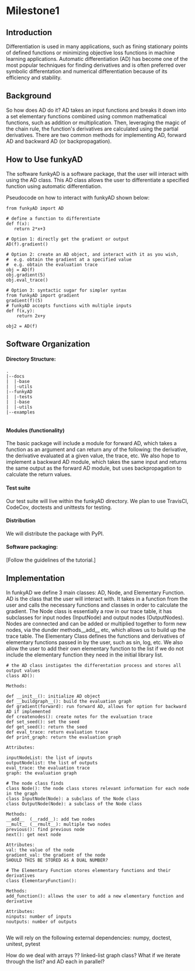 # Milestone1

## Introduction
Differentiation is used in many applications, such as fining stationary points of defined functions or minimizing objective loss functions in machine learning applications. Automatic differentiation (AD) has become one of the most popular techniques for finding derivatives and is often preferred over symbolic differentation and numerical differentiation because of its efficiency and stability.
 
## Background
So how does AD do it? AD takes an input functions and breaks it down into a set elementary functions combined using common mathematical functions, such as addition or multiplication. Then, leveraging the magic of the chain rule, the function's derivatives are calculated using the partial derivatives. There are two common methods for implementing AD, forward AD and backward AD (or backpropagation). 

## How to Use funkyAD

The software funkyAD is a software package, that the user will interact with using the AD class. This AD class allows the user to differentiate a specified function using automatic differentiation.

Pseudocode on how to interact with funkyAD shown below: 
```
from funkyAD import AD

# define a function to differentiate 
def f(x):
   return 2*x+3
   
# Option 1: directly get the gradient or output 
AD(f).gradient()

# Option 2: create an AD object, and interact with it as you wish, 
#  e.g. obtain the gradient at a specified value
#  e.g. obtain the evaluation trace
obj = AD(f)
obj.gradient(5)
obj.eval_trace()

# Option 3: syntactic sugar for simpler syntax
from funkyAD import gradient
gradient(f)(5)
# funkyAD accepts functions with multiple inputs
def f(x,y):
    return 2x+y

obj2 = AD(f)

```

## Software Organization

#### Directory Structure: 
```
.
|--docs
|  |-base
|  |-utils
|--funkyAD
|  |-tests
|  |-base
|  |-utils
|--examples
 
```
#### Modules (functionality)

The basic package will include a module for forward AD, which takes a function as an argument and
can return any of the following: the derivative, the derivative evaluated at a given value, the trace, etc. We also hope to implement a backward AD module, which takes the same input and returns the same output as the forward AD module, but uses backpropagation to calculate the return values. 

#### Test suite
Our test suite will live within the funkyAD directory. We plan to use TravisCI, CodeCov, doctests and unittests for testing. 

#### Distribution
We will distribute the package with PyPI.  

#### Software packaging: 
[Follow the guidelines of the tutorial.]

## Implementation

In funkyAD we define 3 main classes: AD, Node, and Elementary Function. AD is the class that the user will interact with. It takes in a function from the user and calls the necessary functions and classes in order to calculate the gradient. The Node class is essentially a row in our trace table, it has subclasses for input nodes (InputNode) and output nodes (OutputNodes). Nodes are connected and can be added or multiplied together to form new nodes, via the dunder methods\_\_add\_\_ etc, which allows us to build up the trace table. The Elementary Class defines the functions and derivatives of elementary functions passed in by the user, such as sin, log, etc. We also allow the user to add their own elementary function to the list if we do not include the elementary function they need in the initial library list.  

```
# the AD class instigates the differentation process and stores all output values
class AD():

Methods:
 
def __init__(): initialize AD object 
def __buildgraph__(): build the evaluation graph
def gradient(forward): run forward AD, allows for option for backward AD if implemented
def createnodes(): create notes for the evaluation trace
def set_seed(): set the seed
def get_seed(): return the seed
def eval_trace: return evaluation trace  
def print_graph: return the evaluation graph   

Attributes: 

inputNodeList: the list of inputs
outputNodelist: the list of outputs
eval_trace: the evaluation trace   
graph: the evaluation graph 

# The node class finds 
class Node(): the node class stores relevant information for each node in the graph
class InputNode(Node): a subclass of the Node class
class OutputNode(Node): a subclass of the Node class

Methods:
__add__  (__radd__): add two nodes
__mult__ (__rmult__): multiple two nodes
previous(): find previous node
next(): get next node

Attributes:   
val: the value of the node   
gradient_val: the gradient of the node
SHOULD THIS BE STORED AS A DUAL NUMBER?

# The Elementary Function stores elementary functions and their derivatives
class ElementaryFunction(): 

Methods:
add_function(): allows the user to add a new elementary function and derivative

Attributes: 
ninputs: number of inputs  
noutputs: number of outputs 


```

We will rely on the following external dependencies: numpy, doctest, unitest, pytest 


How do we deal with arrays ?? 
 linked-list
 graph class? 
 What if we iterate through the list? and AD each in parallel? 
